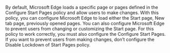 By default, Microsoft Edge loads a specific page or pages defined in the Configure Start Pages policy and allow users to make changes. With this policy, you can configure Microsoft Edge to load either the Start page, New tab page, previously opened pages. You can also configure Microsoft Edge to prevent users from changing or customizing the Start page. For this policy to work correctly, you must also configure the Configure Start Pages. If you want to prevent users from making changes, don’t configure the Disable Lockdown of Start Pages policy.